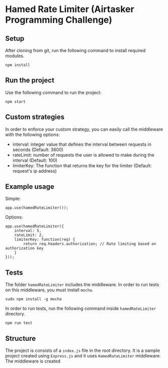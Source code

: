 Hamed Rate Limiter (Airtasker Programming Challenge)
====

Setup
---
After cloning from git, run the following command to install required modules.
```
npm install
```

Run the project
---
Use the following command to run the project:
```
npm start
```

Custom strategies
---
In order to enforce your custom strategy, you can easily call the middleware with the following options:
* interval: integer value that defines the interval between requests in seconds (Default: 3600)
* rateLimit: number of requests the user is allowed to make during the interval (Default: 100)
* limiterKey: The function that returns the key for the limiter (Default: request's ip address)

Example usage
---
Simple:
```
app.use(hamedRateLimiter());
```
Options:
```
app.use(hamedRateLimiter({
	interval: 5,
	rateLimit: 2,
	limiterKey: function(req) {
		return req.headers.authorization; // Rate limiting based on authorization key
	}
}));
```

Tests
---
The folder `hamedRateLimiter` includes the middleware. In order to run tests on this middleware, you must install `mocha`.
```
sudo npm install -g mocha
```
In order to run tests, run the following command inside `hamedRateLimiter` directory.
```
npm run test
```

Structure
---
The project is consists of a `index.js` file in the root directory. It is a sample project created using `Express.js` and it uses `HamedRateLimiter` middleware.
The middleware is created 